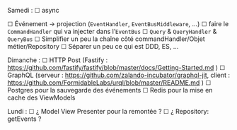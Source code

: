 Samedi :
☐ async

☐ Événement -> projection (`EventHandler`, `EventBusMiddleware`, …)
☐ faire le `CommandHandler` qui va injecter dans l’`EventBus` 
☐ `Query` & `QueryHandler` & `QueryBus`
☐ Simplifier un peu la chaîne côté commandHandler/Objet métier/Repository
☐ Séparer un peu ce qui est DDD, ES, …

Dimanche :
☐ HTTP Post (Fastify : https://github.com/fastify/fastify/blob/master/docs/Getting-Started.md )
☐ GraphQL (serveur : https://github.com/zalando-incubator/graphql-jit, client : https://github.com/FormidableLabs/urql/blob/master/README.md )
☐ Postgres pour la sauvegarde des événements
☐ Redis pour la mise en cache des ViewModels

Lundi :
☐ ¿ Model View Presenter pour la remontée ?
☐ ¿ Repository: getEvents ?
